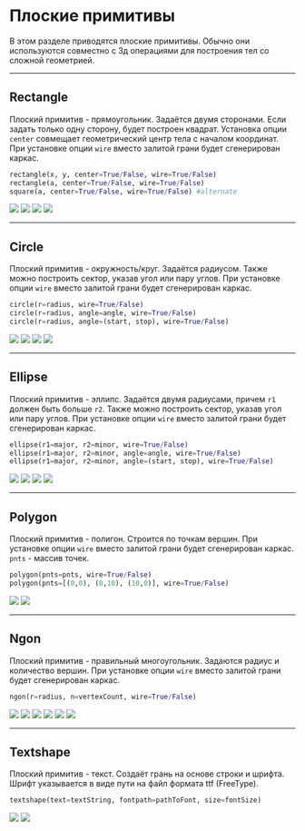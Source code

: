 # Плоские примитивы
В этом разделе приводятся плоские примитивы. Обычно они используются совместно с 3д операциями для построения тел со сложной геометрией.

---
## Rectangle
Плоский примитив - прямоугольник. Задаётся двумя сторонами. Если задать только одну сторону, будет построен квадрат. Установка опции `center` совмещает геометрический центр тела с началом координат. При установке опции `wire` вместо залитой грани будет сгенерирован каркас.

```python
rectangle(x, y, center=True/False, wire=True/False)
rectangle(a, center=True/False, wire=True/False)
square(a, center=True/False, wire=True/False) #alternate
```
![](images/generic/rectangle0.png)
![](images/generic/rectangle1.png)
![](images/generic/rectangle2.png)
![](images/generic/rectangle3.png)

---
## Circle
Плоский примитив - окружность/круг. Задаётся радиусом. Также можно построить сектор, указав угол или пару углов.
При установке опции `wire` вместо залитой грани будет сгенерирован каркас.

```python
circle(r=radius, wire=True/False)
circle(r=radius, angle=angle, wire=True/False)
circle(r=radius, angle=(start, stop), wire=True/False)
```
![](images/generic/circle0.png)
![](images/generic/circle1.png)
![](images/generic/circle2.png)
![](images/generic/circle3.png)

---
## Ellipse
Плоский примитив - эллипс. Задаётся двумя радиусами, причем `r1` должен быть больше `r2`. Также можно построить сектор, указав угол или пару углов.
При установке опции `wire` вместо залитой грани будет сгенерирован каркас.

```python
ellipse(r1=major, r2=minor, wire=True/False)
ellipse(r1=major, r2=minor, angle=angle, wire=True/False)
ellipse(r1=major, r2=minor, angle=(start, stop), wire=True/False)
```
![](images/generic/ellipse0.png)
![](images/generic/ellipse1.png)
![](images/generic/ellipse2.png)
![](images/generic/ellipse3.png)

---
## Polygon
Плоский примитив - полигон. Строится по точкам вершин.
При установке опции `wire` вместо залитой грани будет сгенерирован каркас.
`pnts` - массив точек.

```python
polygon(pnts=pnts, wire=True/False)
polygon(pnts=[(0,0), (0,10), (10,0)], wire=True/False)
```
![](images/generic/polygon0.png)
![](images/generic/polygon1.png)

---
## Ngon
Плоский примитив - правильный многоугольник. Задаются радиус и количество вершин.
При установке опции `wire` вместо залитой грани будет сгенерирован каркас.

```python
ngon(r=radius, n=vertexCount, wire=True/False)
```
![](images/generic/ngon0.png)
![](images/generic/ngon1.png)
![](images/generic/ngon2.png)
![](images/generic/ngon3.png)
![](images/generic/ngon4.png)
![](images/generic/ngon5.png)

---
## Textshape
Плоский примитив - текст. Создаёт грань на основе строки и шрифта. Шрифт указывается в виде пути на файл формата ttf (FreeType).

```python
textshape(text=textString, fontpath=pathToFont, size=fontSize)
```
![](images/generic/textshape0.png)
![](images/generic/textshape1.png)

